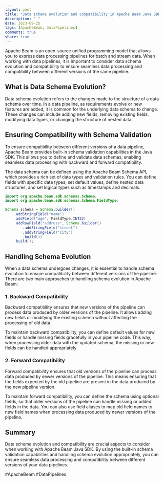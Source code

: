 ```yaml
---
layout: post
title: "Data schema evolution and compatibility in Apache Beam Java SDK"
description: " "
date: 2023-09-25
tags: [ApacheBeam, DataPipelines]
comments: true
share: true
---
```


Apache Beam is an open-source unified programming model that allows you to express data processing pipelines for batch and stream data. When working with data pipelines, it is important to consider data schema evolution and compatibility to ensure seamless data processing and compatibility between different versions of the same pipeline.

## What is Data Schema Evolution?

Data schema evolution refers to the changes made to the structure of a data schema over time. In a data pipeline, as requirements evolve or new features are added, it is common for the underlying data schema to change. These changes can include adding new fields, removing existing fields, modifying data types, or changing the structure of nested data.

## Ensuring Compatibility with Schema Validation

To ensure compatibility between different versions of a data pipeline, Apache Beam provides built-in schema validation capabilities in the Java SDK. This allows you to define and validate data schemas, enabling seamless data processing with backward and forward compatibility.

The data schema can be defined using the Apache Beam Schema API, which provides a rich set of data types and validation rules. You can define fields with specific data types, set default values, define nested data structures, and set logical types such as timestamps and decimals.

```java
import org.apache.beam.sdk.schemas.Schema;
import org.apache.beam.sdk.schemas.Schema.FieldType;

Schema schema = Schema.builder()
    .addStringField("name")
    .addField("age", FieldType.INT32)
    .addRowField("address", Schema.builder()
        .addStringField("street")
        .addStringField("city")
        .build())
    .build();
```

## Handling Schema Evolution

When a data schema undergoes changes, it is essential to handle schema evolution to ensure compatibility between different versions of the pipeline. There are two main approaches to handling schema evolution in Apache Beam:

### 1. Backward Compatibility

Backward compatibility ensures that new versions of the pipeline can process data produced by older versions of the pipeline. It allows adding new fields or modifying the existing schema without affecting the processing of old data.

To maintain backward compatibility, you can define default values for new fields or handle missing fields gracefully in your pipeline code. This way, when processing older data with the updated schema, the missing or new fields can be handled appropriately.

### 2. Forward Compatibility

Forward compatibility ensures that old versions of the pipeline can process data produced by newer versions of the pipeline. This means ensuring that the fields expected by the old pipeline are present in the data produced by the new pipeline version.

To maintain forward compatibility, you can define the schema using optional fields, so that older versions of the pipeline can handle missing or added fields in the data. You can also use field aliases to map old field names to new field names when processing data produced by newer versions of the pipeline.

## Summary

Data schema evolution and compatibility are crucial aspects to consider when working with Apache Beam Java SDK. By using the built-in schema validation capabilities and handling schema evolution appropriately, you can ensure seamless data processing and compatibility between different versions of your data pipelines.

#ApacheBeam #DataPipelines